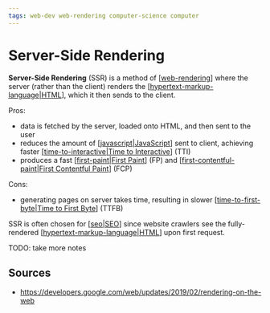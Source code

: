 ```yaml
---
tags: web-dev web-rendering computer-science computer
---
```


# Server-Side Rendering

**Server-Side Rendering** (SSR) is a method of [[web-rendering]] where the server (rather than the client) renders the [[hypertext-markup-language|HTML]], which it then sends to the client.

Pros:

- data is fetched by the server, loaded onto HTML, and then sent to the user
- reduces the amount of [[javascript|JavaScript]] sent to client, achieving faster [[time-to-interactive|Time to Interactive]] (TTI)
- produces a fast [[first-paint|First Paint]] (FP) and [[first-contentful-paint|First Contentful Paint]] (FCP)

Cons:

- generating pages on server takes time, resulting in slower [[time-to-first-byte|Time to First Byte]] (TTFB)

SSR is often chosen for [[seo|SEO]] since website crawlers see the fully-rendered [[hypertext-markup-language|HTML]] upon first request.

TODO: take more notes

## Sources

- <https://developers.google.com/web/updates/2019/02/rendering-on-the-web>

[//begin]: # "Autogenerated link references for markdown compatibility"
[web-rendering]: web-rendering "Web Rendering"
[hypertext-markup-language|HTML]: hypertext-markup-language "HTML (Hypertext Markup Language)"
[javascript|JavaScript]: javascript "JavaScript"
[time-to-interactive|Time to Interactive]: time-to-interactive "Time To Interactive (TTI)"
[first-paint|First Paint]: first-paint "First Paint"
[first-contentful-paint|First Contentful Paint]: first-contentful-paint "First Contentful Paint"
[time-to-first-byte|Time to First Byte]: time-to-first-byte "Time To First Byte"
[seo|SEO]: seo "SEO"
[//end]: # "Autogenerated link references"
